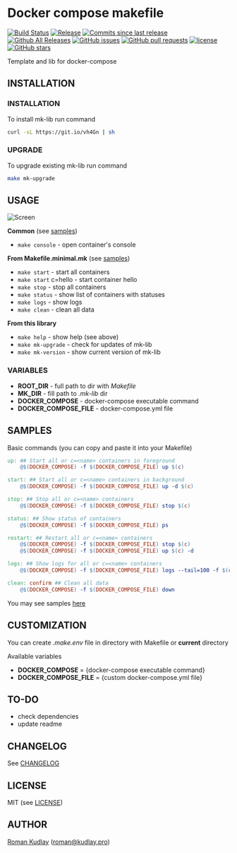 # Docker compose makefile
[![Build Status](https://travis-ci.org/krom/docker-compose-makefile.svg?branch=master)](https://travis-ci.org/krom/docker-compose-makefile)
[![Release](https://img.shields.io/github/release/krom/docker-compose-makefile.svg)](https://github.com/krom/docker-compose-makefile/releases/latest)
[![Commits since last release](https://img.shields.io/github/commits-since/krom/docker-compose-makefile/latest.svg)](https://github.com/krom/docker-compose-makefile/commits/master)
[![Github All Releases](https://img.shields.io/github/downloads/krom/docker-compose-makefile/total.svg)](https://github.com/krom/docker-compose-makefile)
[![GitHub issues](https://img.shields.io/github/issues/krom/docker-compose-makefile.svg)](https://github.com/krom/docker-compose-makefile/issues)
[![GitHub pull requests](https://img.shields.io/github/issues-pr/krom/docker-compose-makefile.svg)](https://github.com/krom/docker-compose-makefile/pulls)
[![license](https://img.shields.io/github/license/krom/docker-compose-makefile.svg)](https://github.com/krom/docker-compose-makefile/blob/master/LICENSE)
[![GitHub stars](https://img.shields.io/github/stars/krom/docker-compose-makefile.svg?style=social&label=Stars)](https://github.com/krom/docker-compose-makefile/stargazers)

Template and lib for docker-compose

## INSTALLATION
### INSTALLATION
To install mk-lib run command
```bash
curl -sL https://git.io/vh4Gn | sh
```

### UPGRADE
To upgrade existing mk-lib run command
```bash
make mk-upgrade
```

## USAGE
![Screen](https://raw.githubusercontent.com/krom/docker-compose-makefile/master/docs/screencast.gif)

**Common** (see [samples](https://github.com/krom/docker-compose-makefile/tree/master/samples))
- `make console` - open container's console

**From Makefile.minimal.mk** (see [samples](https://github.com/krom/docker-compose-makefile/tree/master/samples))
- `make start` - start all containers
- `make start` c=hello - start container hello
- `make stop` - stop all containers
- `make status` - show list of containers with statuses
- `make logs` - show logs
- `make clean` - clean all data

**From this library**
- `make help` - show help (see above)
- `make mk-upgrade` - check for updates of mk-lib
- `make mk-version` - show current version of mk-lib

### VARIABLES
* **ROOT_DIR** - full path to dir with *Makefile*
* **MK_DIR** - fill path to *.mk-lib* dir
* **DOCKER_COMPOSE** - docker-compose executable command
* **DOCKER_COMPOSE_FILE** - docker-compose.yml file 

## SAMPLES

Basic commands (you can copy and paste it into your Makefile)

```makefile
up: ## Start all or c=<name> containers in foreground
	@$(DOCKER_COMPOSE) -f $(DOCKER_COMPOSE_FILE) up $(c)

start: ## Start all or c=<name> containers in background
	@$(DOCKER_COMPOSE) -f $(DOCKER_COMPOSE_FILE) up -d $(c)

stop: ## Stop all or c=<name> containers
	@$(DOCKER_COMPOSE) -f $(DOCKER_COMPOSE_FILE) stop $(c)

status: ## Show status of containers
	@$(DOCKER_COMPOSE) -f $(DOCKER_COMPOSE_FILE) ps

restart: ## Restart all or c=<name> containers
	@$(DOCKER_COMPOSE) -f $(DOCKER_COMPOSE_FILE) stop $(c)
	@$(DOCKER_COMPOSE) -f $(DOCKER_COMPOSE_FILE) up $(c) -d

logs: ## Show logs for all or c=<name> containers
	@$(DOCKER_COMPOSE) -f $(DOCKER_COMPOSE_FILE) logs --tail=100 -f $(c)

clean: confirm ## Clean all data
	@$(DOCKER_COMPOSE) -f $(DOCKER_COMPOSE_FILE) down
```
You may see samples [here](https://github.com/krom/docker-compose-makefile/tree/master/samples)

## CUSTOMIZATION
You can create _.make.env_ file in directory with Makefile or **current** directory

Available variables

* **DOCKER_COMPOSE** = {docker-compose executable command}
* **DOCKER_COMPOSE_FILE** = {custom docker-compose.yml file}

## TO-DO
- check dependencies
- update readme

## CHANGELOG
See [CHANGELOG](CHANGELOG.md)

## LICENSE
MIT (see [LICENSE](LICENSE))

## AUTHOR
[Roman Kudlay](http://roman.kudlay.pro) ([roman@kudlay.pro](mailto:roman@kudlay.pro))
